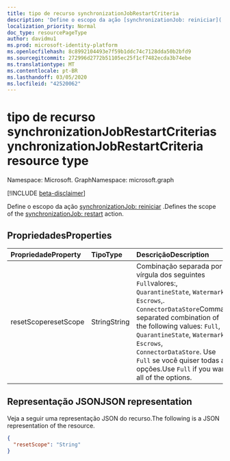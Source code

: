 ```yaml
---
title: tipo de recurso synchronizationJobRestartCriteria
description: 'Define o escopo da ação [synchronizationJob: reiniciar](../api/synchronization_synchronizationjob_restart.md) .'
localization_priority: Normal
doc_type: resourcePageType
author: davidmu1
ms.prod: microsoft-identity-platform
ms.openlocfilehash: 8c8992104493e7f59b1ddc74c7128dda50b2bfd9
ms.sourcegitcommit: 272996d2772b51105ec25f1cf7482ecda3b74ebe
ms.translationtype: MT
ms.contentlocale: pt-BR
ms.lasthandoff: 03/05/2020
ms.locfileid: "42520062"
---
```

# <a name="synchronizationjobrestartcriteria-resource-type"></a><span data-ttu-id="b469d-103">tipo de recurso synchronizationJobRestartCriteria</span><span class="sxs-lookup"><span data-stu-id="b469d-103">synchronizationJobRestartCriteria resource type</span></span>

<span data-ttu-id="b469d-104">Namespace: Microsoft. Graph</span><span class="sxs-lookup"><span data-stu-id="b469d-104">Namespace: microsoft.graph</span></span>

[!INCLUDE [beta-disclaimer](../../includes/beta-disclaimer.md)]

<span data-ttu-id="b469d-105">Define o escopo da ação [synchronizationJob: reiniciar](../api/synchronization-synchronizationjob-restart.md) .</span><span class="sxs-lookup"><span data-stu-id="b469d-105">Defines the scope of the [synchronizationJob: restart](../api/synchronization-synchronizationjob-restart.md) action.</span></span>

## <a name="properties"></a><span data-ttu-id="b469d-106">Propriedades</span><span class="sxs-lookup"><span data-stu-id="b469d-106">Properties</span></span>
| <span data-ttu-id="b469d-107">Propriedade</span><span class="sxs-lookup"><span data-stu-id="b469d-107">Property</span></span>     | <span data-ttu-id="b469d-108">Tipo</span><span class="sxs-lookup"><span data-stu-id="b469d-108">Type</span></span>   |<span data-ttu-id="b469d-109">Descrição</span><span class="sxs-lookup"><span data-stu-id="b469d-109">Description</span></span>|
|:---------------|:--------|:----------|
|<span data-ttu-id="b469d-110">resetScope</span><span class="sxs-lookup"><span data-stu-id="b469d-110">resetScope</span></span>|<span data-ttu-id="b469d-111">String</span><span class="sxs-lookup"><span data-stu-id="b469d-111">String</span></span>| <span data-ttu-id="b469d-112">Combinação separada por vírgula dos seguintes `Full`valores:, `QuarantineState`, `Watermark`, `Escrows`,. `ConnectorDataStore`</span><span class="sxs-lookup"><span data-stu-id="b469d-112">Comma-separated combination of the following values: `Full`, `QuarantineState`, `Watermark`, `Escrows`, `ConnectorDataStore`.</span></span> <span data-ttu-id="b469d-113">Use `Full` se você quiser todas as opções.</span><span class="sxs-lookup"><span data-stu-id="b469d-113">Use `Full` if you want all of the options.</span></span>|

## <a name="json-representation"></a><span data-ttu-id="b469d-114">Representação JSON</span><span class="sxs-lookup"><span data-stu-id="b469d-114">JSON representation</span></span>

<span data-ttu-id="b469d-115">Veja a seguir uma representação JSON do recurso.</span><span class="sxs-lookup"><span data-stu-id="b469d-115">The following is a JSON representation of the resource.</span></span>

<!-- {
  "blockType": "resource",
  "optionalProperties": [

  ],
  "@odata.type": "microsoft.graph.synchronizationJobRestartCriteria"
}-->

```json
{
  "resetScope": "String"
}

```

<!-- uuid: 8fcb5dbc-d5aa-4681-8e31-b001d5168d79
2015-10-25 14:57:30 UTC -->
<!--
{
  "type": "#page.annotation",
  "description": "synchronizationJobRestartCriteria resource",
  "keywords": "",
  "section": "documentation",
  "tocPath": "",
  "suppressions": []
}
-->
